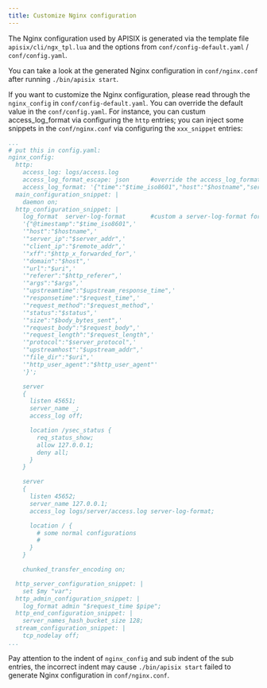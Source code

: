 ```yaml
---
title: Customize Nginx configuration
---
```


<!--
#
# Licensed to the Apache Software Foundation (ASF) under one or more
# contributor license agreements.  See the NOTICE file distributed with
# this work for additional information regarding copyright ownership.
# The ASF licenses this file to You under the Apache License, Version 2.0
# (the "License"); you may not use this file except in compliance with
# the License.  You may obtain a copy of the License at
#
#     http://www.apache.org/licenses/LICENSE-2.0
#
# Unless required by applicable law or agreed to in writing, software
# distributed under the License is distributed on an "AS IS" BASIS,
# WITHOUT WARRANTIES OR CONDITIONS OF ANY KIND, either express or implied.
# See the License for the specific language governing permissions and
# limitations under the License.
#
-->

The Nginx configuration used by APISIX is generated via the template file `apisix/cli/ngx_tpl.lua` and the options from `conf/config-default.yaml` / `conf/config.yaml`.

You can take a look at the generated Nginx configuration in `conf/nginx.conf` after running `./bin/apisix start`.

If you want to customize the Nginx configuration, please read through the `nginx_config` in `conf/config-default.yaml`. You can override the default value in the `conf/config.yaml`. For instance, you can custum access_log_format via configuring the `http` entries; you can inject some snippets in the `conf/nginx.conf` via configuring the `xxx_snippet` entries:

```yaml
...
# put this in config.yaml:
nginx_config:
  http:
    access_log: logs/access.log
    access_log_format_escape: json      #override the access_log_format_escape value from `default` to `json`, together with curresponding configuration of access_log_format 
    access_log_format: '{"time":"$time_iso8601","host":"$hostname","server_ip":"$server_addr","client_ip":"$remote_addr"}'
  main_configuration_snippet: |
    daemon on;
  http_configuration_snippet: |
    log_format  server-log-format       #custom a server-log-format for server log
    '{"@timestamp":"$time_iso8601",'
    '"host":"$hostname",'
    '"server_ip":"$server_addr",'
    '"client_ip":"$remote_addr",'
    '"xff":"$http_x_forwarded_for",'
    '"domain":"$host",'
    '"url":"$uri",'
    '"referer":"$http_referer",'
    '"args":"$args",'
    '"upstreamtime":"$upstream_response_time",'
    '"responsetime":"$request_time",'
    '"request_method":"$request_method",'
    '"status":"$status",'
    '"size":"$body_bytes_sent",'
    '"request_body":"$request_body",'
    '"request_length":"$request_length",'
    '"protocol":"$server_protocol",'
    '"upstreamhost":"$upstream_addr",'
    '"file_dir":"$uri",'
    '"http_user_agent":"$http_user_agent"'
    '}';

    server
    {
      listen 45651;
      server_name _;
      access_log off;

      location /ysec_status {
        req_status_show;
        allow 127.0.0.1;
        deny all;
      }
    }

    server
    {
      listen 45652;
      server_name 127.0.0.1;
      access_log logs/server/access.log server-log-format;

      location / {
        # some normal configurations
        #
      }
    }

    chunked_transfer_encoding on;

  http_server_configuration_snippet: |
    set $my "var";
  http_admin_configuration_snippet: |
    log_format admin "$request_time $pipe";
  http_end_configuration_snippet: |
    server_names_hash_bucket_size 128;
  stream_configuration_snippet: |
    tcp_nodelay off;
...
```

Pay attention to the indent of `nginx_config` and sub indent of the sub entries, the incorrect indent may cause `./bin/apisix start` failed to generate Nginx configuration in `conf/nginx.conf`.
